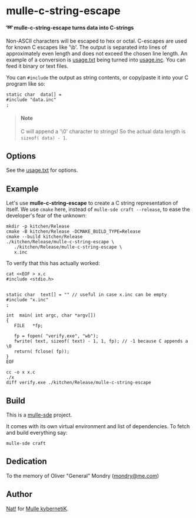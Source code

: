 # mulle-c-string-escape

#### ➿ mulle-c-string-escape turns data into C-strings

Non-ASCII characters will be escaped to hex or octal. C-escapes are used for
known C escapes like '\b'. The output is separated into lines of approximately
even length and does not exceed the chosen line length. An example of a 
conversion is [usage.txt](src/usage.txt) being turned into [usage.inc](src/usage.inc).
You can feed it binary or text files.

You can `#include` the output as string contents, or copy/paste it into your C 
program like so:

```
static char  data[] =
#include "data.inc"
;
```

> #### Note
>
> C will append a '\0' character to strings! So the actual data length 
> is `sizeof( data) - 1`.

## Options

See the [usage.txt](src/usage.txt) for options.

## Example

Let's use **mulle-c-string-escape** to create a C string representation of 
itself. We use `cmake` here, instead of `mulle-sde craft --release`, to ease 
the developer's fear of the unknown:

```
mkdir -p kitchen/Release
cmake -B kitchen/Release -DCMAKE_BUILD_TYPE=Release
cmake --build kitchen/Release
./kitchen/Release/mulle-c-string-escape \
   ./kitchen/Release/mulle-c-string-escape \
   x.inc
```

To verify that this has actually worked:

```
cat <<EOF > x.c
#include <stdio.h>


static char  text[] = "" // useful in case x.inc can be empty
#include "x.inc"
;

int  main( int argc, char *argv[])
{
   FILE   *fp;

   fp = fopen( "verify.exe", "wb");
   fwrite( text, sizeof( text) - 1, 1, fp); // -1 because C appends a \0
   return( fclose( fp));
}
EOF

cc -o x x.c
./x
diff verify.exe ./kitchen/Release/mulle-c-string-escape
```

## Build

This is a [mulle-sde](https://mulle-sde.github.io/) project.

It comes with its own virtual environment and list of dependencies.
To fetch and build everything say:

```
mulle-sde craft
```

## Dedication

To the memory of Oliver "General" Mondry (mondry@me.com)


## Author

[Nat!](//www.mulle-kybernetik.com/weblog) for
[Mulle kybernetiK](//www.mulle-kybernetik.com).

